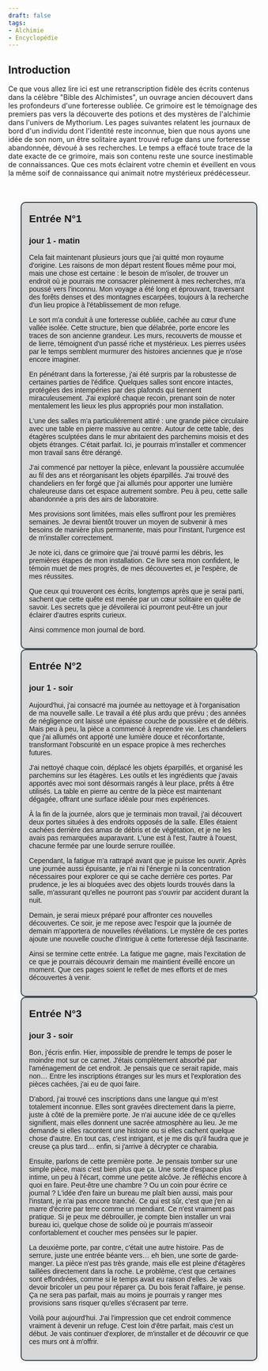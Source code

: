 ```yaml
---
draft: false
tags:
- Alchimie
- Encyclopédie
---
```


## Introduction

Ce que vous allez lire ici est une retranscription fidèle des écrits contenus dans la célèbre "Bible des Alchimistes", un ouvrage ancien découvert dans les profondeurs d'une forteresse oubliée. Ce grimoire est le témoignage des premiers pas vers la découverte des potions et des mystères de l'alchimie dans l'univers de Mythorium. Les pages suivantes relatent les journaux de bord d'un individu dont l'identité reste inconnue, bien que nous ayons une idée de son nom, un être solitaire ayant trouvé refuge dans une forteresse abandonnée, dévoué à ses recherches. Le temps a effacé toute trace de la date exacte de ce grimoire, mais son contenu reste une source inestimable de connaissances. Que ces mots éclairent votre chemin et éveillent en vous la même soif de connaissance qui animait notre mystérieux prédécesseur.

<!DOCTYPE html>
<html lang="en">
<head>
<meta charset="UTF-8">
<meta name="viewport" content="width=device-width, initial-scale=1.0">
<title>Timeline</title>
<style>
    .timeline {
        max-width: 800px;
        margin: 50px auto;
        font-family: Arial, sans-serif;
    }
    
    .event {
        margin-bottom: 50px;
        position: relative;
    }
    
    .event::before {
        content: '';
        position: absolute;
        top: 0;
        left: -15px;
        height: 100%;
        width: 5px;
        background-color: #3d4852;
    }
    
    .event-content {
        padding: 15px;
        border-radius: 10px;
        background-color: rgba(0, 0, 0, 0.15); /* Couleur de fond légèrement assombrie */
        box-shadow: 0px 0px 10px rgba(0, 0, 0, 0.1); /* Ombre légère */
        margin-left: 25px;
        border: 2px solid #3d4852;
    }
    
    .event h2 {
        margin-bottom: 5px;
        margin-top: 5px;
    }
    
    .content {
        margin: 0;
    }
    .author{
	    margin-top: 10px;
	    margin-bottom: 0px;
	    font-style: italic;
	    text-align: end;
    }
    .author::before{
	    content: 'auteur.e.s : ';
    }
</style>
</head>
<body>

<div class="timeline">
    <div class="event">
        <div class="event-content">
            <h2>Entrée N°1</h2>
			<h3>jour 1 - matin</h3>
			<p class="content">Cela fait maintenant plusieurs jours que j'ai quitté mon royaume d'origine. Les raisons de mon départ restent floues même pour moi, mais une chose est certaine : le besoin de m'isoler, de trouver un endroit où je pourrais me consacrer pleinement à mes recherches, m'a poussé vers l'inconnu. Mon voyage a été long et éprouvant, traversant des forêts denses et des montagnes escarpées, toujours à la recherche d'un lieu propice à l'établissement de mon refuge.

Le sort m'a conduit à une forteresse oubliée, cachée au cœur d'une vallée isolée. Cette structure, bien que délabrée, porte encore les traces de son ancienne grandeur. Les murs, recouverts de mousse et de lierre, témoignent d'un passé riche et mystérieux. Les pierres usées par le temps semblent murmurer des histoires anciennes que je n'ose encore imaginer.

En pénétrant dans la forteresse, j'ai été surpris par la robustesse de certaines parties de l'édifice. Quelques salles sont encore intactes, protégées des intempéries par des plafonds qui tiennent miraculeusement. J'ai exploré chaque recoin, prenant soin de noter mentalement les lieux les plus appropriés pour mon installation.

L'une des salles m'a particulièrement attiré : une grande pièce circulaire avec une table en pierre massive au centre. Autour de cette table, des étagères sculptées dans le mur abritaient des parchemins moisis et des objets étranges. C'était parfait. Ici, je pourrais m'installer et commencer mon travail sans être dérangé.

J'ai commencé par nettoyer la pièce, enlevant la poussière accumulée au fil des ans et réorganisant les objets éparpillés. J'ai trouvé des chandeliers en fer forgé que j'ai allumés pour apporter une lumière chaleureuse dans cet espace autrement sombre. Peu à peu, cette salle abandonnée a pris des airs de laboratoire.

Mes provisions sont limitées, mais elles suffiront pour les premières semaines. Je devrai bientôt trouver un moyen de subvenir à mes besoins de manière plus permanente, mais pour l'instant, l'urgence est de m'installer correctement.

Je note ici, dans ce grimoire que j'ai trouvé parmi les débris, les premières étapes de mon installation. Ce livre sera mon confident, le témoin muet de mes progrès, de mes découvertes et, je l'espère, de mes réussites.

Que ceux qui trouveront ces écrits, longtemps après que je serai parti, sachent que cette quête est menée par un cœur solitaire en quête de savoir. Les secrets que je dévoilerai ici pourront peut-être un jour éclairer d'autres esprits curieux.

Ainsi commence mon journal de bord.</p>
        </div>
    </div>
    <div class="event">
        <div class="event-content">
            <h2>Entrée N°2</h2>
			<h3>jour 1 - soir</h3>
			<p class="content">Aujourd'hui, j'ai consacré ma journée au nettoyage et à l'organisation de ma nouvelle salle. Le travail a été plus ardu que prévu ; des années de négligence ont laissé une épaisse couche de poussière et de débris. Mais peu à peu, la pièce a commencé à reprendre vie. Les chandeliers que j'ai allumés ont apporté une lumière douce et réconfortante, transformant l'obscurité en un espace propice à mes recherches futures.

J'ai nettoyé chaque coin, déplacé les objets éparpillés, et organisé les parchemins sur les étagères. Les outils et les ingrédients que j'avais apportés avec moi sont désormais rangés à leur place, prêts à être utilisés. La table en pierre au centre de la pièce est maintenant dégagée, offrant une surface idéale pour mes expériences.

À la fin de la journée, alors que je terminais mon travail, j'ai découvert deux portes situées à des endroits opposés de la salle. Elles étaient cachées derrière des amas de débris et de végétation, et je ne les avais pas remarquées auparavant. L'une est à l'est, l'autre à l'ouest, chacune fermée par une lourde serrure rouillée.

Cependant, la fatigue m'a rattrapé avant que je puisse les ouvrir. Après une journée aussi épuisante, je n'ai ni l'énergie ni la concentration nécessaires pour explorer ce qui se cache derrière ces portes. Par prudence, je les ai bloquées avec des objets lourds trouvés dans la salle, m'assurant qu'elles ne pourront pas s'ouvrir par accident durant la nuit.

Demain, je serai mieux préparé pour affronter ces nouvelles découvertes. Ce soir, je me repose avec l'espoir que la journée de demain m'apportera de nouvelles révélations. Le mystère de ces portes ajoute une nouvelle couche d'intrigue à cette forteresse déjà fascinante.

Ainsi se termine cette entrée. La fatigue me gagne, mais l'excitation de ce que je pourrais découvrir demain me maintient éveillé encore un moment. Que ces pages soient le reflet de mes efforts et de mes découvertes à venir.</p>
        </div>
    </div>
    <div class="event">
        <div class="event-content">
            <h2>Entrée N°3</h2>
			<h3>jour 3 - soir</h3>
			<p class="content">Bon, j'écris enfin. Hier, impossible de prendre le temps de poser le moindre mot sur ce carnet. J'étais complètement absorbé par l'aménagement de cet endroit. Je pensais que ce serait rapide, mais non… Entre les inscriptions étranges sur les murs et l'exploration des pièces cachées, j'ai eu de quoi faire.

D'abord, j'ai trouvé ces inscriptions dans une langue qui m'est totalement inconnue. Elles sont gravées directement dans la pierre, juste à côté de la première porte. Je n'ai aucune idée de ce qu'elles signifient, mais elles donnent une sacrée atmosphère au lieu. Je me demande si elles racontent une histoire ou si elles cachent quelque chose d'autre. En tout cas, c'est intrigant, et je me dis qu'il faudra que je creuse ça plus tard… enfin, si j'arrive à décrypter ce charabia.

Ensuite, parlons de cette première porte. Je pensais tomber sur une simple pièce, mais c'est bien plus que ça. Une sorte d'espace plus intime, un peu à l'écart, comme une petite alcôve. Je réfléchis encore à quoi en faire. Peut-être une chambre ? Ou un coin pour écrire ce journal ? L'idée d'en faire un bureau me plaît bien aussi, mais pour l'instant, je n'ai pas encore tranché. Ce qui est sûr, c'est que j'en ai marre d'écrire par terre comme un mendiant. Ce n'est vraiment pas pratique. Si je peux me débrouiller, je compte bien installer un vrai bureau ici, quelque chose de solide où je pourrais m'asseoir confortablement et coucher mes pensées sur le papier.

La deuxième porte, par contre, c'était une autre histoire. Pas de serrure, juste une entrée béante vers… eh bien, une sorte de garde-manger. La pièce n'est pas très grande, mais elle est pleine d'étagères taillées directement dans la roche. Le problème, c'est que certaines sont effondrées, comme si le temps avait eu raison d'elles. Je vais devoir bricoler un peu pour réparer ça. Du bois ferait l'affaire, je pense. Ça ne sera pas parfait, mais au moins je pourrais y ranger mes provisions sans risquer qu'elles s'écrasent par terre.

Voilà pour aujourd'hui. J'ai l'impression que cet endroit commence vraiment à devenir un refuge. C'est loin d'être parfait, mais c'est un début. Je vais continuer d'explorer, de m'installer et de découvrir ce que ces murs ont à m'offrir.</p>
        </div>
    </div>
</div>

</body>
</html>